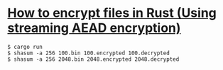 # [How to encrypt files in Rust (Using streaming AEAD encryption)](https://kerkour.com/rust-file-encryption)


```shell
$ cargo run
$ shasum -a 256 100.bin 100.encrypted 100.decrypted
$ shasum -a 256 2048.bin 2048.encrypted 2048.decrypted
```
